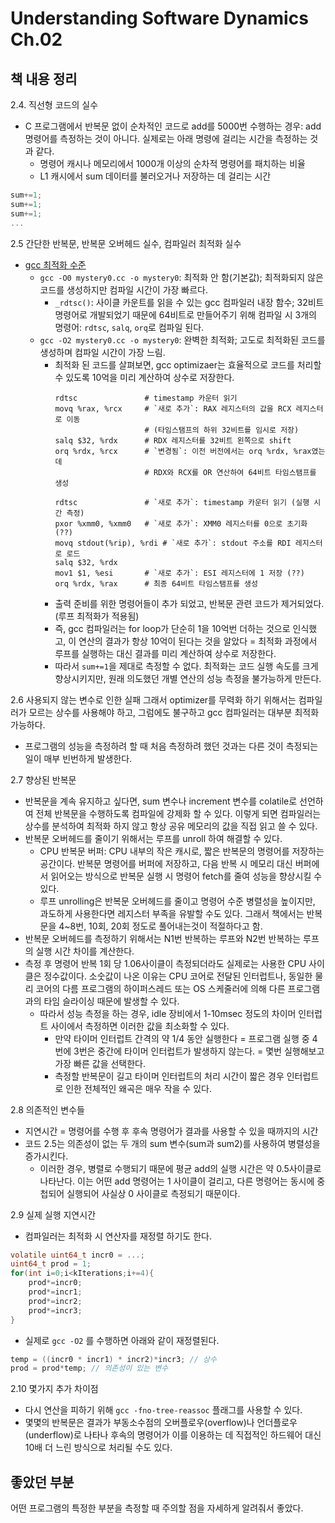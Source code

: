 # Understanding Software Dynamics Ch.02

## 책 내용 정리 
2.4. 직선형 코드의 실수
- C 프로그램에서 반복문 없이 순차적인 코드로 add를 5000번 수행하는 경우: add 명령어를 측정하는 것이 아니다. 실제로는 아래 명령에 걸리는 시간을 측정하는 것과 같다.
  - 명령어 캐시나 메모리에서 1000개 이상의 순차적 명령어를 패치하는 비율
  - L1 캐시에서 sum 데이터를 불러오거나 저장하는 데 걸리는 시간
```c
sum+=1;
sum+=1;
sum+=1;
...
```

2.5 간단한 반복문, 반복문 오버헤드 실수, 컴파일러 최적화 실수
- [gcc 최적화 수준](https://gcc.gnu.org/onlinedocs/gnat_ugn/Optimization-Levels.html)
  - `gcc -O0 mystery0.cc -o mystery0`: 최적화 안 함(기본값); 최적화되지 않은 코드를 생성하지만 컴파일 시간이 가장 빠르다. 
    - `_rdtsc()`: 사이클 카운트를 읽을 수 있는 gcc 컴파일러 내장 함수; 32비트 명령어로 개발되었기 때문에 64비트로 만들어주기 위해 컴파일 시 3개의 명령어: `rdtsc`, `salq`, `orq`로 컴파일 된다.
  - `gcc -O2 mystery0.cc -o mystery0`: 완벽한 최적화; 고도로 최적화된 코드를 생성하며 컴파일 시간이 가장 느림.
    - 최적화 된 코드를 살펴보면, gcc optimizaer는 효율적으로 코드를 처리할 수 있도록 10억을 미리 계산하여 상수로 저장한다.
        ```
        rdtsc               # timestamp 카운터 읽기
        movq %rax, %rcx     # `새로 추가`: RAX 레지스터의 값을 RCX 레지스터로 이동
                            # (타임스탬프의 하위 32비트를 임시로 저장)
        salq $32, %rdx      # RDX 레지스터를 32비트 왼쪽으로 shift
        orq %rdx, %rcx      # `변경됨`: 이전 버전에서는 orq %rdx, %rax였는데
                            # RDX와 RCX를 OR 연산하여 64비트 타임스탬프를 생성

        rdtsc               # `새로 추가`: timestamp 카운터 읽기 (실행 시간 측정)
        pxor %xmm0, %xmm0   # `새로 추가`: XMM0 레지스터를 0으로 초기화 (??)
        movq stdout(%rip), %rdi # `새로 추가`: stdout 주소를 RDI 레지스터로 로드
        salq $32, %rdx      
        mov1 $1, %esi       # `새로 추가`: ESI 레지스터에 1 저장 (??) 
        orq %rdx, %rax      # 최종 64비트 타임스탬프를 생성
        ```
    - 출력 준비를 위한 명령어들이 추가 되었고, 반복문 관련 코드가 제거되었다.(루프 최적화가 적용됨)
    - 즉, gcc 컴파일러는 for loop가 단순히 1을 10억번 더하는 것으로 인식했고, 이 연산의 결과가 항상 10억이 된다는 것을 알았다 = 최적화 과정에서 루프를 실행하는 대신 결과를 미리 계산하여 상수로 저장한다.
    - 따라서 `sum+=1`을 제대로 측정할 수 없다. 최적화는 코드 실행 속도를 크게 향상시키지만, 원래 의도했던 개별 연산의 성능 측정을 불가능하게 만든다.

2.6 사용되지 않는 변수로 인한 실패
그래서 optimizer를 무력화 하기 위해서는 컴파일러가 모르는 상수를 사용해야 하고, 그럼에도 불구하고 gcc 컴파일러는 대부분 최적화 가능하다.
- 프로그램의 성능을 측정하려 할 때 처음 측정하려 했던 것과는 다른 것이 측정되는 일이 매부 빈번하게 발생한다.

2.7 향상된 반복문
- 반복문을 계속 유지하고 싶다면, sum 변수나 increment 변수를 colatile로 선언하여 전체 반복문을 수행하도록 컴파일에 강제화 할 수 있다. 이렇게 되면 컴파일러는 상수를 분석하여 최적화 하지 않고 항상 공유 메모리의 값을 직접 읽고 쓸 수 있다.
- 반복문 오버헤드를 줄이기 위해서는 루프를 unroll 하여 해결할 수 있다.
  - CPU 반복문 버퍼: CPU 내부의 작은 캐시로, 짧은 반복문의 명령어를 저장하는 공간이다. 반복문 명령어를 버퍼에 저장하고, 다음 반복 시 메모리 대신 버퍼에서 읽어오는 방식으로 반복문 실행 시 명령어 fetch를 줄여 성능을 향상시킬 수 있다. 
  - 루프 unrolling은 반복문 오버헤드를 줄이고 명령어 수준 병렬성을 높이지만, 과도하게 사용한다면 레지스터 부족을 유발할 수도 있다. 그래서 책에서는 반복문을 4~8번, 10회, 20회 정도로 풀어내는것이 적절하다고 함.
- 반복문 오버헤드를 측정하기 위해서는 N1번 반복하는 루프와 N2번 반복하는 루프의 실행 시간 차이를 계산한다.
- 측정 후 명령어 반복 1회 당 1.06사이클이 측정되더라도 실제로는 사용한 CPU 사이클은 정수값이다. 소숫값이 나온 이유는 CPU 코어로 전달된 인터럽트나, 동일한 물리 코어의 다름 프로그램의 하이퍼스레드 또는 OS 스케줄러에 의해 다른 프로그램과의 타임 슬라이싱 때문에 발생할 수 있다.
  - 따라서 성능 측정을 하는 경우, idle 장비에서 1-10msec 정도의 차이머 인터럽트 사이에서 측정하면 이러한 값을 최소화할 수 있다.
    - 만약 타이머 인터럽트 간격의 약 1/4 동안 실행한다 = 프로그램 실행 중 4번에 3번은 중간에 타이머 인터럽트가 발생하지 않는다. = 몇번 실행해보고 가장 빠른 값을 선택한다.
    - 측정할 반복문이 길고 타이머 인터럽트의 처리 시간이 짧은 경우 인터럽트로 인한 전체적인 왜곡은 매우 작을 수 있다.

2.8 의존적인 변수들
- 지연시간 = 명령어를 수행 후 후속 명령어가 결과를 사용할 수 있을 때까지의 시간
- 코드 2.5는 의존성이 없는 두 개의 sum 변수(sum과 sum2)를 사용하여 병렬성을 증가시킨다.
  - 이러한 경우, 병렬로 수행되기 때문에 평균 add의 실행 시간은 약 0.5사이클로 나타난다. 이는 어떤 add 명령어는 1 사이클이 걸리고, 다른 명령어는 동시에 중첩되어 실행되어 사실상 0 사이클로 측정되기 때문이다.

2.9 실제 실행 지연시간
- 컴파일러는 최적화 시 연산자를 재정렬 하기도 한다.
```c
volatile uint64_t incr0 = ...;
uint64_t prod = 1;
for(int i=0;i<kIterations;i+=4){
    prod*=incr0;
    prod*=incr1;
    prod*=incr2;
    prod*=incr3;
}
```
  - 실제로 `gcc -O2` 를 수행하면 아래와 같이 재정렬된다.
  ```c
  temp = ((incr0 * incr1) * incr2)*incr3; // 상수
  prod = prod*temp; // 의존성이 있는 변수
  ```

2.10 몇가지 추가 차이점
- 다시 연산을 피하기 위해 `gcc -fno-tree-reassoc` 플래그를 사용할 수 있다.
- 몇몇의 반복문은 결과가 부동소수점의 오버플로우(overflow)나 언더플로우(underflow)로 나타나 후속의 명령어가 이를 이용하는 데 직접적인 하드웨어 대신 10배 더 느린 방식으로 처리될 수도 있다. 

## 좋았던 부분
어떤 프로그램의 특정한 부분을 측정할 때 주의할 점을 자세하게 알려줘서 좋았다. 
